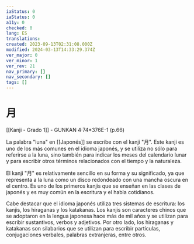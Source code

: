```yaml
---
iaStatus: 0
iaStatus: 0
a11y: 0
checked: 0
lang: ES
translations: 
created: 2023-09-13T02:31:08.000Z
modified: 2024-03-13T14:33:29.374Z
ver_major: 0
ver_minor: 1
ver_rev: 21
nav_primary: []
nav_secondary: []
tags: []
---
```

# 月

[[Kanji - Grado 1]] - GUNKAN 4·74\*376E-1 (p.66)

La palabra "luna" en [[Japonés]] se escribe con el kanji "月". Este kanji es uno de los más comunes en el idioma japonés, y se utiliza no sólo para referirse a la luna, sino también para indicar los meses del calendario lunar y para escribir otros términos relacionados con el tiempo y la naturaleza.

El kanji "月" es relativamente sencillo en su forma y su significado, ya que representa a la luna como un disco redondeado con una mancha oscura en el centro. Es uno de los primeros kanjis que se enseñan en las clases de japonés y es muy común en la escritura y el habla cotidianos.

Cabe destacar que el idioma japonés utiliza tres sistemas de escritura: los kanjis, los hiraganas y los katakanas. Los kanjis son caracteres chinos que se adoptaron en la lengua japonesa hace más de mil años y se utilizan para escribir sustantivos, verbos y adjetivos. Por otro lado, los hiraganas y katakanas son silabarios que se utilizan para escribir partículas, conjugaciones verbales, palabras extranjeras, entre otros.